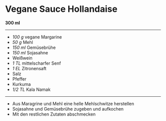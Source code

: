 # Vegane Sauce Hollandaise


**300 ml**

---

- *100 g* vegane Margarine
- *50 g* Mehl
- *150 ml* Gemüsebrühe
- *150 ml* Sojasahne
- Weißwein
- *1 TL* mittelscharfer Senf
- *1 EL* Zitronensaft
- Salz
- Pfeffer
- Kurkuma
- *1/2 TL* Kala Namak

---

- Aus Maragrine und Mehl eine helle Mehlschwitze herstellen
- Sojasahne und Gemüsebrühe zugeben und aufkochen
- Mit den restlichen Zutaten abschmecken

